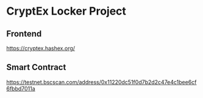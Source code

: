 # CryptEx Locker Project

## Frontend
https://cryptex.hashex.org/

## Smart Contract

https://testnet.bscscan.com/address/0x11220dc51f0d7b2d2c47e4c1bee6cf6fbbd7011a